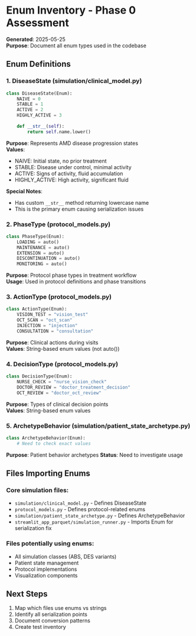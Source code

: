 # Enum Inventory - Phase 0 Assessment

**Generated**: 2025-05-25  
**Purpose**: Document all enum types used in the codebase

## Enum Definitions

### 1. DiseaseState (simulation/clinical_model.py)
```python
class DiseaseState(Enum):
    NAIVE = 0
    STABLE = 1
    ACTIVE = 2
    HIGHLY_ACTIVE = 3
    
    def __str__(self):
        return self.name.lower()
```

**Purpose**: Represents AMD disease progression states  
**Values**: 
- NAIVE: Initial state, no prior treatment
- STABLE: Disease under control, minimal activity
- ACTIVE: Signs of activity, fluid accumulation
- HIGHLY_ACTIVE: High activity, significant fluid

**Special Notes**: 
- Has custom `__str__` method returning lowercase name
- This is the primary enum causing serialization issues

### 2. PhaseType (protocol_models.py)
```python
class PhaseType(Enum):
    LOADING = auto()
    MAINTENANCE = auto()
    EXTENSION = auto()
    DISCONTINUATION = auto()
    MONITORING = auto()
```

**Purpose**: Protocol phase types in treatment workflow  
**Usage**: Used in protocol definitions and phase transitions

### 3. ActionType (protocol_models.py)
```python
class ActionType(Enum):
    VISION_TEST = "vision_test"
    OCT_SCAN = "oct_scan" 
    INJECTION = "injection"
    CONSULTATION = "consultation"
```

**Purpose**: Clinical actions during visits  
**Values**: String-based enum values (not auto())

### 4. DecisionType (protocol_models.py)
```python
class DecisionType(Enum):
    NURSE_CHECK = "nurse_vision_check"
    DOCTOR_REVIEW = "doctor_treatment_decision"
    OCT_REVIEW = "doctor_oct_review"
```

**Purpose**: Types of clinical decision points  
**Values**: String-based enum values

### 5. ArchetypeBehavior (simulation/patient_state_archetype.py)
```python
class ArchetypeBehavior(Enum):
    # Need to check exact values
```

**Purpose**: Patient behavior archetypes
**Status**: Need to investigate usage

## Files Importing Enums

### Core simulation files:
- `simulation/clinical_model.py` - Defines DiseaseState
- `protocol_models.py` - Defines protocol-related enums
- `simulation/patient_state_archetype.py` - Defines ArchetypeBehavior
- `streamlit_app_parquet/simulation_runner.py` - Imports Enum for serialization fix

### Files potentially using enums:
- All simulation classes (ABS, DES variants)
- Patient state management
- Protocol implementations
- Visualization components

## Next Steps

1. Map which files use enums vs strings
2. Identify all serialization points
3. Document conversion patterns
4. Create test inventory